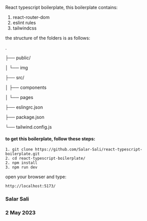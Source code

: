 React typescript boilerplate, this boilerplate contains:
1. react-router-dom    
2. eslint rules
3. tailwindcss

the structure of the folders is as follows:

.

├── public/

│   └── img

├── src/

│   ├── components

│   └── pages

├── eslingrc.json

├── package.json

└── tailwind.config.js

#### to get this boilerplate, follow these steps:
```
1. git clone https://github.com/Salar-Sali/react-typescript-boilerplate.git
2. cd react-typescript-boilerplate/
2. npm install
3. npm run dev
```
open your browser and type:
```
http://localhost:5173/
```

### Salar Sali
### 2 May 2023
